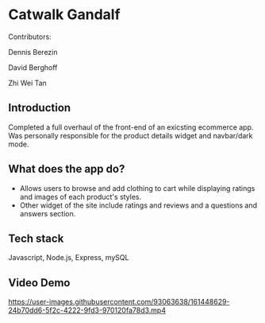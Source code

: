 # Catwalk Gandalf

Contributors:

Dennis Berezin

David Berghoff

Zhi Wei Tan


## Introduction
Completed a full overhaul of the front-end of an exicsting ecommerce app. Was personally responsible for the product details widget and navbar/dark mode.

## What does the app do?
* Allows users to browse and add clothing to cart while displaying ratings and images of each product's styles. 
* Other widget of the site include ratings and reviews and a questions and answers section.

## Tech stack
Javascript, Node.js, Express, mySQL

## Video Demo
https://user-images.githubusercontent.com/93063638/161448629-24b70dd6-5f2c-4222-9fd3-970120fa78d3.mp4



